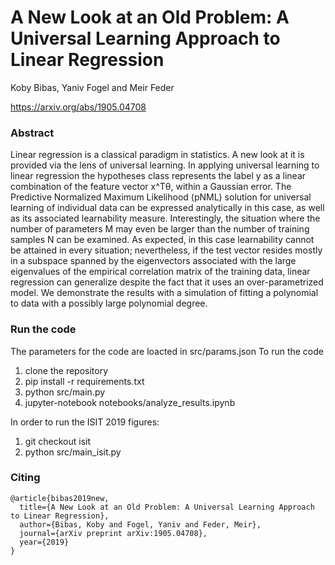 # A New Look at an Old Problem: A Universal Learning Approach to Linear Regression
Koby Bibas, Yaniv Fogel and Meir Feder

https://arxiv.org/abs/1905.04708

### Abstract
Linear regression is a classical paradigm in statistics. A new look at it is provided via the lens of universal learning. In applying universal learning to linear regression the hypotheses class represents the label y as a linear combination of the feature vector x^Tθ, within a Gaussian error. The Predictive Normalized Maximum Likelihood (pNML) solution for universal learning of individual data can be expressed analytically in this case, as well as its associated learnability measure. Interestingly, the situation where the number of parameters M may even be larger than the number of training samples N can be examined. As expected, in this case learnability cannot be attained in every situation; nevertheless, if the test vector resides mostly in a subspace spanned by the eigenvectors associated with the large eigenvalues of the empirical correlation matrix of the training data, linear regression can generalize despite the fact that it uses an over-parametrized model. We demonstrate the results with a simulation of fitting a polynomial to data with a possibly large polynomial degree. 


### Run the code

The parameters for the code are loacted in src/params.json
To run the code

1. clone the repository
2. pip install -r requirements.txt
3. python src/main.py
4. jupyter-notebook notebooks/analyze_results.ipynb


In order to run the ISIT 2019 figures:
1. git checkout isit
2. python src/main_isit.py

### Citing
```
@article{bibas2019new,
  title={A New Look at an Old Problem: A Universal Learning Approach to Linear Regression},
  author={Bibas, Koby and Fogel, Yaniv and Feder, Meir},
  journal={arXiv preprint arXiv:1905.04708},
  year={2019}
}
```




